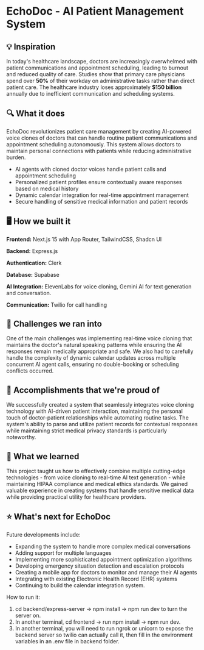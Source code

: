 # **EchoDoc - AI Patient Management System**

## 💡 Inspiration 

In today's healthcare landscape, doctors are increasingly overwhelmed with patient communications and appointment scheduling, leading to burnout and reduced quality of care. Studies show that primary care physicians spend over **50%** of their workday on administrative tasks rather than direct patient care. The healthcare industry loses approximately **$150 billion** annually due to inefficient communication and scheduling systems.

## 🔍 What it does

EchoDoc revolutionizes patient care management by creating AI-powered voice clones of doctors that can handle routine patient communications and appointment scheduling autonomously. This system allows doctors to maintain personal connections with patients while reducing administrative burden.

- AI agents with cloned doctor voices handle patient calls and appointment scheduling
- Personalized patient profiles ensure contextually aware responses based on medical history
- Dynamic calendar integration for real-time appointment management
- Secure handling of sensitive medical information and patient records

## 🖥️ How we built it

**Frontend:** Next.js 15 with App Router, TailwindCSS, Shadcn UI

**Backend:** Express.js

**Authentication:** Clerk

**Database:** Supabase

**AI Integration:** ElevenLabs for voice cloning, Gemini AI for text generation and conversation.

**Communication:** Twilio for call handling

## 🤔 Challenges we ran into 

One of the main challenges was implementing real-time voice cloning that maintains the doctor's natural speaking patterns while ensuring the AI responses remain medically appropriate and safe. We also had to carefully handle the complexity of dynamic calendar updates across multiple concurrent AI agent calls, ensuring no double-booking or scheduling conflicts occurred.

## 🎉 Accomplishments that we're proud of 

We successfully created a system that seamlessly integrates voice cloning technology with AI-driven patient interaction, maintaining the personal touch of doctor-patient relationships while automating routine tasks. The system's ability to parse and utilize patient records for contextual responses while maintaining strict medical privacy standards is particularly noteworthy.

## 📕 What we learned 

This project taught us how to effectively combine multiple cutting-edge technologies - from voice cloning to real-time AI text generation - while maintaining HIPAA compliance and medical ethics standards. We gained valuable experience in creating systems that handle sensitive medical data while providing practical utility for healthcare providers.

## ⭐ What's next for EchoDoc

Future developments include:

- Expanding the system to handle more complex medical conversations
- Adding support for multiple languages
- Implementing more sophisticated appointment optimization algorithms
- Developing emergency situation detection and escalation protocols
- Creating a mobile app for doctors to monitor and manage their AI agents
- Integrating with existing Electronic Health Record (EHR) systems
- Continuing to build the calendar integration system.

How to run it:
1. cd backend/express-server -> npm install -> npm run dev to turn the server on.
2. In another terminal, cd frontend -> run npm install -> npm run dev.
3. In another terminal, you will need to run ngrok or unicorn to expose the backend server so twilio can actually call it, then fill in the environment variables in an .env file in backend folder.
